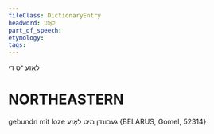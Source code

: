 ```yaml
---
fileClass: DictionaryEntry
headword: לאָזע
part_of_speech: 
etymology: 
tags: 
---
```

לאָזע
־ס
די

NORTHEASTERN
==============

gebundn mit loze געבונדן מיט לאָזע {BELARUS, Gomel, 52314}